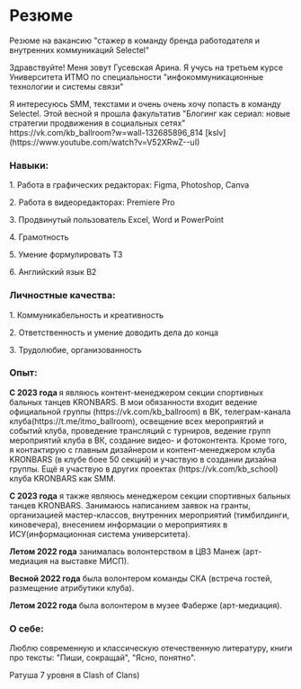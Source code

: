 # Резюме
<p>Резюме на вакансию "стажер в команду бренда работодателя и внутренних коммуникаций Selectel"</p>
<p>Здравствуйте! Меня зовут Гусевская Арина. Я учусь на третьем курсе Университета ИТМО по специальности "инфокоммуникационные технологии и системы связи"</p>
<p>Я интересуюсь SMM, текстами и очень очень хочу попасть в команду Selectel. Этой весной я прошла факультатив "Блогинг как сериал: новые стратегии продвижения в социальных сетях"
https://vk.com/kb_ballroom?w=wall-132685896_814
[kslv](https://www.youtube.com/watch?v=V52XRwZ--uI)
<p><h3>Навыки:</h3></p>
<p>1. Работа в графических редакторах: Figma, Photoshop, Canva</p>
<p>2. Работа в видеоредакторах: Premiere Pro</p>
<p>3. Продвинутый пользователь Excel, Word и PowerPoint</p>
<p>4. Грамотность</p>
<p>5. Умение формулировать ТЗ</p>
<p>6. Английский язык B2</p>
<p><h3>Личностные качества:</h3></p>
<p>1. Коммуникабельность и креативность
<p>2. Ответственность и умение доводить дела до конца
<p>3. Трудолюбие, организованность
<p><h3>Опыт:</h3></p>
<p><b>С 2023 года </b>я являюсь контент-менеджером секции спортивных бальных танцев KRONBARS. В мои обязанности входит ведение официальной группы (https://vk.com/kb_ballroom) в ВК, телеграм-канала клуба(https://t.me/itmo_ballroom), освещение всех мероприятий и событий клуба, проведение трансляций с турниров, ведение групп мероприятий клуба в ВК, создание видео- и фотоконтента. Кроме того, я контактирую с главным дизайнером и контент-менеджером клуба KRONBARS (в клубе боее 50 секций) и участвую в создании дизайна группы. Ещё я участвую в других проектах (https://vk.com/kb_school) клуба KRONBARS как SMM. </p>
<p><b>С 2023 года</b> я также являюсь менеджером секции спортивных бальных танцев KRONBARS. Занимаюсь написанием заявок на гранты, организацией мастер-классов, внутренних мероприятий (тимбилдинги, киновечера), внесением информации о мероприятиях в ИСУ(информационная система университета).</p>
<p><b>Летом 2022 года</b> занималась волонтерством в ЦВЗ Манеж (арт-медиация на выставке МИСП).
<p><b>Весной 2022 года</b> была волонтером команды СКА (встреча гостей, размещение атрибутики клуба).
<p><b>Летом 2022 года</b> была волонтером в музее Фаберже (арт-медиация).
<p><h3>О себе:</h3>
<p>Люблю современную и классическую отечественную литературу, книги про тексты: "Пиши, сокращай", "Ясно, понятно".
<p>Ратуша 7 уровня в Clash of Clans)

